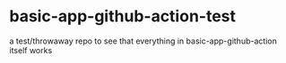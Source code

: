 # basic-app-github-action-test
a test/throwaway repo to see that everything in basic-app-github-action itself works
